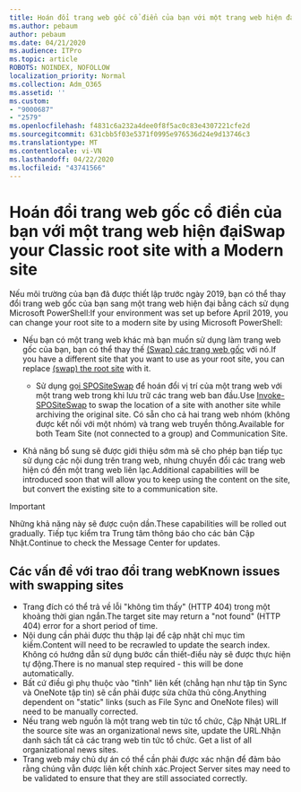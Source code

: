 ```yaml
---
title: Hoán đổi trang web gốc cổ điển của bạn với một trang web hiện đại
ms.author: pebaum
author: pebaum
ms.date: 04/21/2020
ms.audience: ITPro
ms.topic: article
ROBOTS: NOINDEX, NOFOLLOW
localization_priority: Normal
ms.collection: Adm_O365
ms.assetid: ''
ms.custom:
- "9000687"
- "2579"
ms.openlocfilehash: f4831c6a232a4dee0f8f5ac0c83e4307221cfe2d
ms.sourcegitcommit: 631cbb5f03e5371f0995e976536d24e9d13746c3
ms.translationtype: MT
ms.contentlocale: vi-VN
ms.lasthandoff: 04/22/2020
ms.locfileid: "43741566"
---
```

# <a name="swap-your-classic-root-site-with-a-modern-site"></a><span data-ttu-id="c8cd1-102">Hoán đổi trang web gốc cổ điển của bạn với một trang web hiện đại</span><span class="sxs-lookup"><span data-stu-id="c8cd1-102">Swap your Classic root site with a Modern site</span></span>

<span data-ttu-id="c8cd1-103">Nếu môi trường của bạn đã được thiết lập trước ngày 2019, bạn có thể thay đổi trang web gốc của bạn sang một trang web hiện đại bằng cách sử dụng Microsoft PowerShell:</span><span class="sxs-lookup"><span data-stu-id="c8cd1-103">If your environment was set up before April 2019, you can change your root site to a modern site by using Microsoft PowerShell:</span></span>

- <span data-ttu-id="c8cd1-104">Nếu bạn có một trang web khác mà bạn muốn sử dụng làm trang web gốc của bạn, bạn có thể thay thế [(Swap) các trang web gốc](https://docs.microsoft.com/sharepoint/modern-root-site) với nó.</span><span class="sxs-lookup"><span data-stu-id="c8cd1-104">If you have a different site that you want to use as your root site, you can replace [(swap) the root site](https://docs.microsoft.com/sharepoint/modern-root-site) with it.</span></span> 
    - <span data-ttu-id="c8cd1-105">Sử dụng [gọi SPOSiteSwap](https://docs.microsoft.com/powershell/module/sharepoint-online/invoke-spositeswap?view=sharepoint-ps) để hoán đổi vị trí của một trang web với một trang web trong khi lưu trữ các trang web ban đầu.</span><span class="sxs-lookup"><span data-stu-id="c8cd1-105">Use [Invoke-SPOSiteSwap](https://docs.microsoft.com/powershell/module/sharepoint-online/invoke-spositeswap?view=sharepoint-ps) to swap the location of a site with another site while archiving the original site.</span></span> <span data-ttu-id="c8cd1-106">Có sẵn cho cả hai trang web nhóm (không được kết nối với một nhóm) và trang web truyền thông.</span><span class="sxs-lookup"><span data-stu-id="c8cd1-106">Available for both Team Site (not connected to a group) and Communication Site.</span></span> 

- <span data-ttu-id="c8cd1-107">Khả năng bổ sung sẽ được giới thiệu sớm mà sẽ cho phép bạn tiếp tục sử dụng các nội dung trên trang web, nhưng chuyển đổi các trang web hiện có đến một trang web liên lạc.</span><span class="sxs-lookup"><span data-stu-id="c8cd1-107">Additional capabilities will be introduced soon that will allow you to keep using the content on the site, but convert the existing site to a communication site.</span></span> 
>[!Important]
><span data-ttu-id="c8cd1-108">Những khả năng này sẽ được cuộn dần.</span><span class="sxs-lookup"><span data-stu-id="c8cd1-108">These capabilities will be rolled out gradually.</span></span> <span data-ttu-id="c8cd1-109">Tiếp tục kiểm tra Trung tâm thông báo cho các bản Cập Nhật.</span><span class="sxs-lookup"><span data-stu-id="c8cd1-109">Continue to check the Message Center for updates.</span></span> 

## <a name="known-issues-with-swapping-sites"></a><span data-ttu-id="c8cd1-110">Các vấn đề với trao đổi trang web</span><span class="sxs-lookup"><span data-stu-id="c8cd1-110">Known issues with swapping sites</span></span>

- <span data-ttu-id="c8cd1-111">Trang đích có thể trả về lỗi "không tìm thấy" (HTTP 404) trong một khoảng thời gian ngắn.</span><span class="sxs-lookup"><span data-stu-id="c8cd1-111">The target site may return a "not found" (HTTP 404) error for a short period of time.</span></span>
- <span data-ttu-id="c8cd1-112">Nội dung cần phải được thu thập lại để cập nhật chỉ mục tìm kiếm.</span><span class="sxs-lookup"><span data-stu-id="c8cd1-112">Content will need to be recrawled to update the search index.</span></span> <span data-ttu-id="c8cd1-113">Không có hướng dẫn sử dụng bước cần thiết-điều này sẽ được thực hiện tự động.</span><span class="sxs-lookup"><span data-stu-id="c8cd1-113">There is no manual step required - this will be done automatically.</span></span>
- <span data-ttu-id="c8cd1-114">Bất cứ điều gì phụ thuộc vào "tĩnh" liên kết (chẳng hạn như tập tin Sync và OneNote tập tin) sẽ cần phải được sửa chữa thủ công.</span><span class="sxs-lookup"><span data-stu-id="c8cd1-114">Anything dependent on "static" links (such as File Sync and OneNote files) will need to be manually corrected.</span></span>
- <span data-ttu-id="c8cd1-115">Nếu trang web nguồn là một trang web tin tức tổ chức, Cập Nhật URL.</span><span class="sxs-lookup"><span data-stu-id="c8cd1-115">If the source site was an organizational news site, update the URL.</span></span><span data-ttu-id="c8cd1-116">Nhận danh sách tất cả các trang web tin tức tổ chức.</span><span class="sxs-lookup"><span data-stu-id="c8cd1-116"> Get a list of all organizational news sites.</span></span>
- <span data-ttu-id="c8cd1-117">Trang web máy chủ dự án có thể cần phải được xác nhận để đảm bảo rằng chúng vẫn được liên kết chính xác.</span><span class="sxs-lookup"><span data-stu-id="c8cd1-117">Project Server sites may need to be validated to ensure that they are still associated correctly.</span></span>
